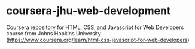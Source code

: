 # coursera-jhu-web-development
Coursera repository for HTML, CSS, and Javascript for Web Developers course from Johns Hopkins University (https://www.coursera.org/learn/html-css-javascript-for-web-developers)
